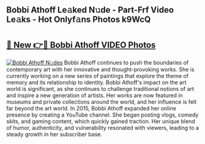 ## Bobbi Athoff Le𝚊ked N𝚞de - Part-Frf Video Le𝚊ks - Hot Onlyf𝚊ns Photos k9WcQ

# <h2><a href="http://ab28228.deff.icu/?id=Bobbi+Athoff">🔗 New 👉🔴 Bobbi Athoff VIDEO Photos</a></h2>

[![Bobbi Athoff N𝚞des](https://i.imgur.com/rIISA9y.gif)](http://ab28228.deff.icu/?id=Bobbi+Athoff)
Bobbi Athoff continues to push the boundaries of contemporary art with her innovative and thought-provoking works. She is currently working on a new series of paintings that explore the theme of memory and its relationship to identity. Bobbi Athoff's impact on the art world is significant, as she continues to challenge traditional notions of art and inspire a new generation of artists. Her works are now featured in museums and private collections around the world, and her influence is felt far beyond the art world. In 2015, Bobbi Athoff expanded her online presence by creating a YouTube channel. She began posting vlogs, comedy skits, and gaming content, which quickly gained traction. Her unique blend of humor, authenticity, and vulnerability resonated with viewers, leading to a steady growth in her subscriber base.
